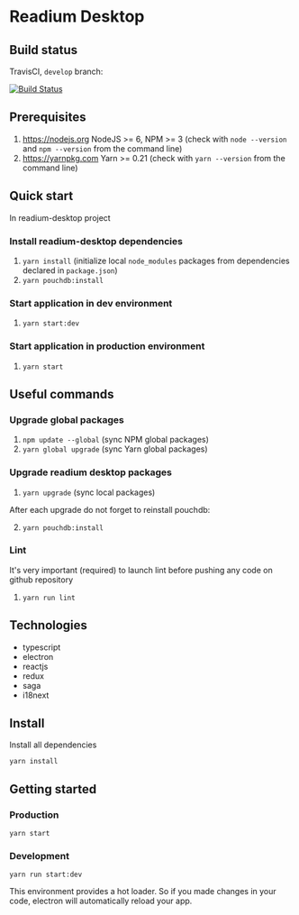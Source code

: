 # Readium Desktop

## Build status

TravisCI, `develop` branch:

[![Build Status](https://travis-ci.org/edrlab/readium-desktop.svg?branch=master)](https://travis-ci.org/edrlab/readium-desktop)

## Prerequisites

1) https://nodejs.org NodeJS >= 6, NPM >= 3 (check with `node --version` and `npm --version` from the command line)
2) https://yarnpkg.com Yarn >= 0.21 (check with `yarn --version` from the command line)

## Quick start

In readium-desktop project

### Install readium-desktop dependencies

1) `yarn install` (initialize local `node_modules` packages from dependencies declared in `package.json`)
2) `yarn pouchdb:install`

### Start application in dev environment

1) `yarn start:dev`

### Start application in production environment

1) `yarn start`

## Useful commands

### Upgrade global packages

1) `npm update --global` (sync NPM global packages)
2) `yarn global upgrade` (sync Yarn global packages)

### Upgrade readium desktop packages

1) `yarn upgrade` (sync local packages)

After each upgrade do not forget to reinstall pouchdb:

2) `yarn pouchdb:install`

### Lint

It's very important (required) to launch lint before pushing any code on github repository

1) `yarn run lint`

## Technologies

* typescript
* electron
* reactjs
* redux
* saga
* i18next

## Install

Install all dependencies

```
yarn install
```

## Getting started

### Production

```
yarn start
```

### Development

```
yarn run start:dev
```

This environment provides a hot loader.
So if you made changes in your code, electron will automatically reload
your app.
